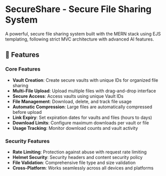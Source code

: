 # SecureShare - Secure File Sharing System

A powerful, secure file sharing system built with the MERN stack  using EJS templating, following strict MVC architecture with advanced AI features.

## 🚀 Features

### Core Features
- **Vault Creation**: Create secure vaults with unique IDs for organized file sharing
- **Multi-File Upload**: Upload multiple files with drag-and-drop interface
- **Secure Access**: Access vaults using unique Vault IDs
- **File Management**: Download, delete, and track file usage
- **Automatic Compression**: Large files are automatically compressed before upload
- **Link Expiry**: Set expiration dates for vaults and files (hours to days)
- **Download Limits**: Configure maximum downloads per vault or file
- **Usage Tracking**: Monitor download counts and vault activity

### Security Features
- **Rate Limiting**: Protection against abuse with request rate limiting
- **Helmet Security**: Security headers and content security policy
- **File Validation**: Comprehensive file type and size validation
- **Cross-Platform**: Works seamlessly across all devices and platforms

